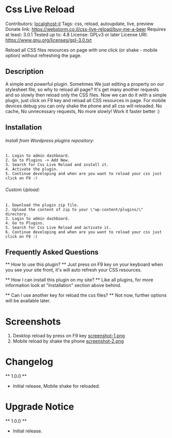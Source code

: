 # Css Live Reload
Contributors: [localghost-il](https://profiles.wordpress.org/localghost-il)
Tags: css, reload, autoupdate, live, preview
Donate link: https://webstorm.co.il/css-live-reload/buy-me-a-beer
Requires at least: 3.0.1
Tested up to: 4.8
License: GPLv3 or later
License URI: https://www.gnu.org/licenses/gpl-3.0.txt


Reload all CSS files resources on page with one click (or shake - mobile option) without refreshing the page.

## Description
A simple and powerful plugin.
Sometimes We just editing a property on our stylesheet file, so why to reload all page?
It's get many another requests and so slowly then reload only the CSS files.
Now we can do it with a simple plugin, just click on F9 key and reload all CSS resources in page.
For mobile devices debug you can only shake the phone and all css will reloaded.
No cache, No unnecessary requests, No more slowly!
Work it faster better :)

## Installation
###### Install from Wordpress plugins repository:
	1. Login to admin dashboard.
	2. Go to Plugins -> Add New.
	3. Search for Css Live Reload and install it.
	4. Activate the plugin.
	5. Continue developing and when are you want to reload your css just click on F9 :)

###### Custom Upload:
	1. Download the plugin zip file.
	2. Upload the content of zip to your \"wp-content/plugins/\" directory.
	3. Login to admin dashboard.
	4. Go to Plugins.
	5. Search for Css Live Reload and activate it.
	6. Continue developing and when are you want to reload your css just click on F9 :)

## Frequently Asked Questions
** How to use this plugin? **
Just press on F9 key on your keyboard when you see your site front, it\'s will auto refresh your CSS resources.

** How I can install this plugin on my site? **
Like all plugins, for more information look at "Installation" section above behind.

** Can I use another key for reload the css files? **
Not now, further options will be available later.

# Screenshots
1. Desktop reload by press on F9 key [screenshot-1.png](https://raw.githubusercontent.com/Webstorm-IL/css-live-reload-wp-plugin/master/screenshot-1.png)
2. Mobile reload by shake the phone [screenshot-2.png](https://raw.githubusercontent.com/Webstorm-IL/css-live-reload-wp-plugin/master/screenshot-2.png)

# Changelog
** 1.0.0 **
* Initial release, Mobile shake for reloaded.

# Upgrade Notice
** 1.0.0 **
* Initial release.